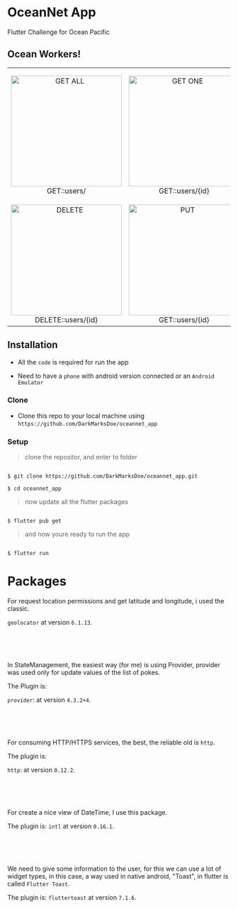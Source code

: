 
# OceanNet App

  

Flutter Challenge for Ocean Pacific

  

## Ocean Workers!

  

| | | |
|:-------------------------:|:-------------------------:|:-------------------------:|
| <img  width="250"  alt="GET ALL"  src="https://i.ibb.co/xsr15NM/GET.png"> GET::users/ | <img  width="250"  alt="GET ONE"  src="https://i.ibb.co/brR8cfs/GET-2.png"> GET::users/{id} |<img  width="280"  alt="POST"  src="https://i.ibb.co/gvnyC2S/POST.png"> POST::users |
| <img  width="250"  alt="DELETE"  src="https://i.ibb.co/gvnyC2S/DELETE.png"> DELETE::users/{id} | <img  width="250"  alt="PUT"  src="https://i.ibb.co/Qr6NQbp/PUT.png"> GET::users/{id} | Coming soon gif of the app |

  

## Installation

  

- All the `code` is required for run the app

- Need to have a `phone` with android version connected or an `Android Emulator`

  

### Clone

  

- Clone this repo to your local machine using `https://github.com/DarkMarksDoe/oceannet_app`

  

### Setup

  

> clone the repositor, and enter to folder

  

```shell

$ git clone https://github.com/DarkMarksDoe/oceannet_app.git

$ cd oceannet_app

```

  

> now update all the flutter packages

```shell

$ flutter pub get

```

> and now youre ready to run the app

```shell

$ flutter run

```

  

# Packages

For request location permissions and get latitude and longitude, i used the classic.

`geolocator` at version `6.1.13`.

<br><br><br>

In StateManagement, the easiest way (for me) is using Provider, provider was used only for update values of the list of pokes.

  

The Plugin is:

`provider`: at version `4.3.2+4`.

<br><br><br>

For consuming HTTP/HTTPS services, the best, the reliable old is `http`.

  

The plugin is:

`http`: at version `0.12.2`.

<br><br><br>

For create a nice view of DateTime, I use this package.

  

The plugin is: `intl` at version `0.16.1`.

<br><br><br>

We need to give some information to the user, for this we can use a lot of widget types, in this case, a way used in native android, "Toast", in flutter is called `Flutter Toast`.

  

The plugin is: `fluttertoast` at version `7.1.6`.
